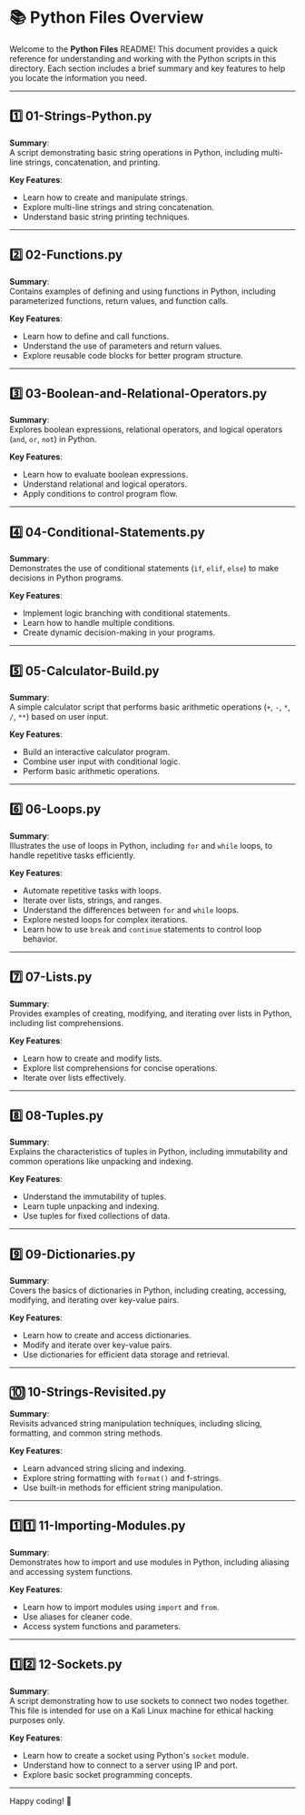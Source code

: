 # 📚 Python Files Overview

Welcome to the **Python Files** README! This document provides a quick reference for understanding and working with the Python scripts in this directory. Each section includes a brief summary and key features to help you locate the information you need.

---

## 1️⃣ 01-Strings-Python.py
**Summary**:  
A script demonstrating basic string operations in Python, including multi-line strings, concatenation, and printing.

**Key Features**:  
- Learn how to create and manipulate strings.  
- Explore multi-line strings and string concatenation.  
- Understand basic string printing techniques.

---

## 2️⃣ 02-Functions.py
**Summary**:  
Contains examples of defining and using functions in Python, including parameterized functions, return values, and function calls.

**Key Features**:  
- Learn how to define and call functions.  
- Understand the use of parameters and return values.  
- Explore reusable code blocks for better program structure.

---

## 3️⃣ 03-Boolean-and-Relational-Operators.py
**Summary**:  
Explores boolean expressions, relational operators, and logical operators (`and`, `or`, `not`) in Python.

**Key Features**:  
- Learn how to evaluate boolean expressions.  
- Understand relational and logical operators.  
- Apply conditions to control program flow.

---

## 4️⃣ 04-Conditional-Statements.py
**Summary**:  
Demonstrates the use of conditional statements (`if`, `elif`, `else`) to make decisions in Python programs.

**Key Features**:  
- Implement logic branching with conditional statements.  
- Learn how to handle multiple conditions.  
- Create dynamic decision-making in your programs.

---

## 5️⃣ 05-Calculator-Build.py
**Summary**:  
A simple calculator script that performs basic arithmetic operations (`+`, `-`, `*`, `/`, `**`) based on user input.

**Key Features**:  
- Build an interactive calculator program.  
- Combine user input with conditional logic.  
- Perform basic arithmetic operations.

---

## 6️⃣ 06-Loops.py
**Summary**:  
Illustrates the use of loops in Python, including `for` and `while` loops, to handle repetitive tasks efficiently.

**Key Features**:  
- Automate repetitive tasks with loops.  
- Iterate over lists, strings, and ranges.  
- Understand the differences between `for` and `while` loops.  
- Explore nested loops for complex iterations.  
- Learn how to use `break` and `continue` statements to control loop behavior.

---

## 7️⃣ 07-Lists.py
**Summary**:  
Provides examples of creating, modifying, and iterating over lists in Python, including list comprehensions.

**Key Features**:  
- Learn how to create and modify lists.  
- Explore list comprehensions for concise operations.  
- Iterate over lists effectively.

---

## 8️⃣ 08-Tuples.py
**Summary**:  
Explains the characteristics of tuples in Python, including immutability and common operations like unpacking and indexing.

**Key Features**:  
- Understand the immutability of tuples.  
- Learn tuple unpacking and indexing.  
- Use tuples for fixed collections of data.

---

## 9️⃣ 09-Dictionaries.py
**Summary**:  
Covers the basics of dictionaries in Python, including creating, accessing, modifying, and iterating over key-value pairs.

**Key Features**:  
- Learn how to create and access dictionaries.  
- Modify and iterate over key-value pairs.  
- Use dictionaries for efficient data storage and retrieval.

---

## 🔟 10-Strings-Revisited.py
**Summary**:  
Revisits advanced string manipulation techniques, including slicing, formatting, and common string methods.

**Key Features**:  
- Learn advanced string slicing and indexing.  
- Explore string formatting with `format()` and f-strings.  
- Use built-in methods for efficient string manipulation.

---

## 1️⃣1️⃣ 11-Importing-Modules.py
**Summary**:  
Demonstrates how to import and use modules in Python, including aliasing and accessing system functions.

**Key Features**:  
- Learn how to import modules using `import` and `from`.  
- Use aliases for cleaner code.  
- Access system functions and parameters.

---

## 1️⃣2️⃣ 12-Sockets.py
**Summary**:  
A script demonstrating how to use sockets to connect two nodes together. This file is intended for use on a Kali Linux machine for ethical hacking purposes only.

**Key Features**:  
- Learn how to create a socket using Python's `socket` module.  
- Understand how to connect to a server using IP and port.  
- Explore basic socket programming concepts.

---

Happy coding! 🚀